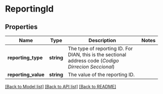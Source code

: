 # ReportingId

## Properties
Name | Type | Description | Notes
------------ | ------------- | ------------- | -------------
**reporting_type** | **string** | The type of reporting ID. For DIAN, this is the sectional address code (*Codigo Dirrecion Seccional*) | 
**reporting_value** | **string** | The value of the reporting ID. | 

[[Back to Model list]](../../README.md#documentation-for-models) [[Back to API list]](../../README.md#documentation-for-api-endpoints) [[Back to README]](../../README.md)

